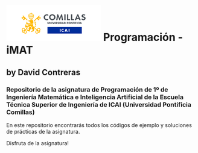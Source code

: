# ![](resources/logo_icai.png) Programación - iMAT
## by David Contreras
### Repositorio de la asignatura de Programación de 1º de Ingeniería Matemática e Inteligencia Artificial de la Escuela Técnica Superior de Ingeniería de ICAI (Universidad Pontificia Comillas)
En este repositorio encontrarás todos los códigos de ejemplo y soluciones de prácticas de la asignatura.

Disfruta de la asignatura!